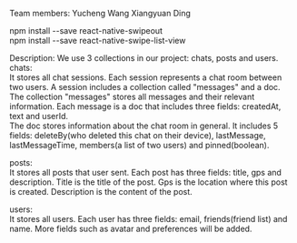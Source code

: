 Team members:
Yucheng Wang
Xiangyuan Ding


npm install --save react-native-swipeout   
npm install --save react-native-swipe-list-view

Description: We use 3 collections in our project: chats, posts and users.  
chats:   
It stores all chat sessions. Each session represents a chat room between two users. A session includes a collection called "messages" and a doc.  
    The collection "messages" stores all messages and their relevant information. Each message is a doc that includes three fields: createdAt, text and userId.  
    The doc stores information about the chat room in general. It includes 5 fields: deleteBy(who deleted this chat on their device), lastMessage, lastMessageTime, members(a list of two users) and pinned(boolean).  

posts:  
It stores all posts that user sent. Each post has three fields: title, gps and description. Title is the title of the post. Gps is the location where this post is created. Description is the content of the post.

users:  
It stores all users. Each user has three fields: email, friends(friend list) and name. More fields such as avatar and preferences will be added.